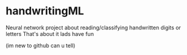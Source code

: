 # handwritingML
Neural network project about reading/classifying handwritten digits or letters
That's about it lads
have fun



(im new to github can u tell)

